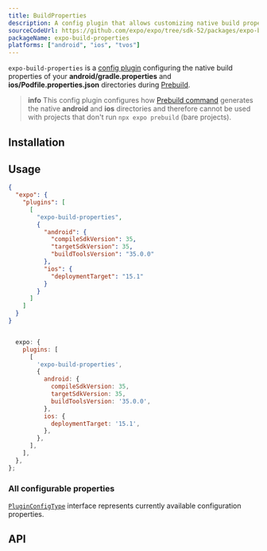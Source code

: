 ```yaml
---
title: BuildProperties
description: A config plugin that allows customizing native build properties during prebuild.
sourceCodeUrl: https://github.com/expo/expo/tree/sdk-52/packages/expo-build-properties
packageName: expo-build-properties
platforms: ["android", "ios", "tvos"]
---
```


`expo-build-properties` is a [config plugin](/config-plugins/introduction/) configuring the native build properties
of your **android/gradle.properties** and **ios/Podfile.properties.json** directories during [Prebuild](/workflow/prebuild).

> **info** This config plugin configures how [Prebuild command](/workflow/prebuild) generates the native **android** and **ios** directories
> and therefore cannot be used with projects that don't run `npx expo prebuild` (bare projects).

## Installation

## Usage

<Tabs>

<Tab label="app.json">

```json app.json|collapseHeight=450
{
  "expo": {
    "plugins": [
      [
        "expo-build-properties",
        {
          "android": {
            "compileSdkVersion": 35,
            "targetSdkVersion": 35,
            "buildToolsVersion": "35.0.0"
          },
          "ios": {
            "deploymentTarget": "15.1"
          }
        }
      ]
    ]
  }
}
```

</Tab>

<Tab label="app.config.js">

```js app.config.js|collapseHeight=450

  expo: {
    plugins: [
      [
        'expo-build-properties',
        {
          android: {
            compileSdkVersion: 35,
            targetSdkVersion: 35,
            buildToolsVersion: '35.0.0',
          },
          ios: {
            deploymentTarget: '15.1',
          },
        },
      ],
    ],
  },
};
```

</Tab>

</Tabs>

### All configurable properties

[`PluginConfigType`](#pluginconfigtype) interface represents currently available configuration properties.

## API